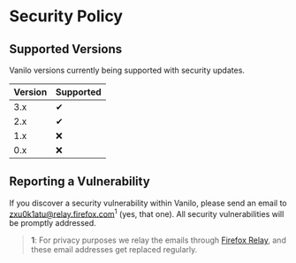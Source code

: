 # Security Policy

## Supported Versions

Vanilo versions currently being supported with security updates.

| Version | Supported          |
|---------| ------------------ |
| 3.x     | ✔                  |
| 2.x     | ✔                  |
| 1.x     | :x:                |
| 0.x     | :x:                |

## Reporting a Vulnerability

If you discover a security vulnerability within Vanilo, please send an email to zxu0k1atu@relay.firefox.com<sup>1</sup> (yes, that one).
All security vulnerabilities will be promptly addressed.

> **1**: For privacy purposes we relay the emails through [Firefox Relay](https://relay.firefox.com/), and these email addresses get replaced regularly.
